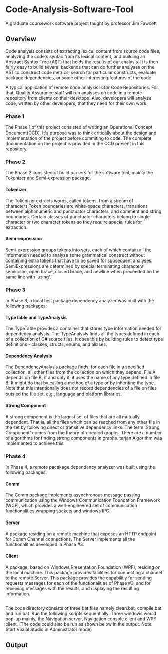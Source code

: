 # Code-Analysis-Software-Tool
A graduate coursework software project taught by professor Jim Fawcett

## Overview
Code analysis consists of extracting lexical content from source code files, analyzing the code's syntax from its lexical content, and building an Abstract Syntax Tree (AST) that holds the results of our analysis. It is then fairly easy to build several backends that can do further analyses on the AST to construct code metrics, search for particular constructs, evaluate package dependencies, or some other interesting features of the code.

A typical application of remote code analysis is for Code Repositories. For that, Quality Assurance staff will run analyses on code in a remote repository from clients on their desktops. Also, developers will analyze code, written by other developers, that they need for their own work.

### Phase 1
The Phase 1 of this project consisted of writing an Operational Concept Document(OCD). It's purpose was to think critically about the design and implementation of the project before commiting to code. The complete documentation on the project is provided in the OCD present in this repository.

### Phase 2
The Phase 2 consisted of build parsers for the software tool, mainly the Tokenizer and Semi-expression package.
#### Tokenizer
The Tokenizer extracts words, called tokens, from a stream of characters.Token boundaries are white-space characters, transitions between alphanumeric and punctuator characters, and comment and string boundaries. Certain classes of punctuator characters belong to single character or two character tokens so they require special rules for extraction.
#### Semi-expression
Semi-expression groups tokens into sets, each of which contain all the information needed to analyze some grammatical construct without containing extra tokens that have to be saved for subsequent analyses. SemiExpressions are determined by special terminating characters: semicolon, open brace, closed brace, and newline when preceeded on the same line with 'using'.

### Phase 3
In Phase 3, a local test package dependency analyzer was built with the following packages:
#### TypeTable and TypeAnalysis
The TypeTable provides a container that stores type information needed for dependency analysis. The TypeAnalysis finds all the types defined in each of a collection of C# source files. It does this by building rules to detect type definitions - classes, structs, enums, and aliases.
#### Dependency Analysis
The DependencyAnalysis package finds, for each file in a specified collection, all other files from the collection on which they depend. File A depends on file B, if and only if, it uses the name of any type defined in file B. It might do that by calling a method of a type or by inheriting the type. Note that this intentionally does not record dependencies of a file on files outsied the file set, e.g., language and platform libraries.
#### Strong Component
A strong component is the largest set of files that are all mutually dependent. That is, all the files whcih can be reached from any other file in the set by following direct or transitive dependency links. The term 'Strong Component' comes from the theory of directed graphs. There are a number of algorithms for finding strong components in graphs. tarjan Algorithm was implemented to achieve this.

### Phase 4
In Phase 4, a remote pacakage dependency analyzer was built using the following packages:
#### Comm
The Comm package implements asynchronous message passing communication using the Windows Communication Foundation Framework (WCF), which provides a well-engineered set of communication functionalities wrapping sockets and windows IPC.
#### Server
A package residing on a remote machine that exposes an HTTP endpoint for Comm Channel connections. The Server implements all the functionalities developed in Phase #3.
#### Client
A package, based on Windows Presentation Foundation (WPF), residing on the local machine. This package provides facilities for connecting a channel to the remote Server. This package provides the capabilitiy for sending requests messages for each of the functionalities of Phase #3, and for receiving messages with the results, and displaying the resulting information.

## <How to run the Code/>
The code directory consists of three bat files namely clean.bat, compile.bat and run.bat. Run the following scripts sequentially. Three windows would pop-up mainly, the Navigation server, Navigation console client and WPF client.
(The code could also be run as shown below in the output. Note: Start Visual Studio in Administrator mode)

## Output
